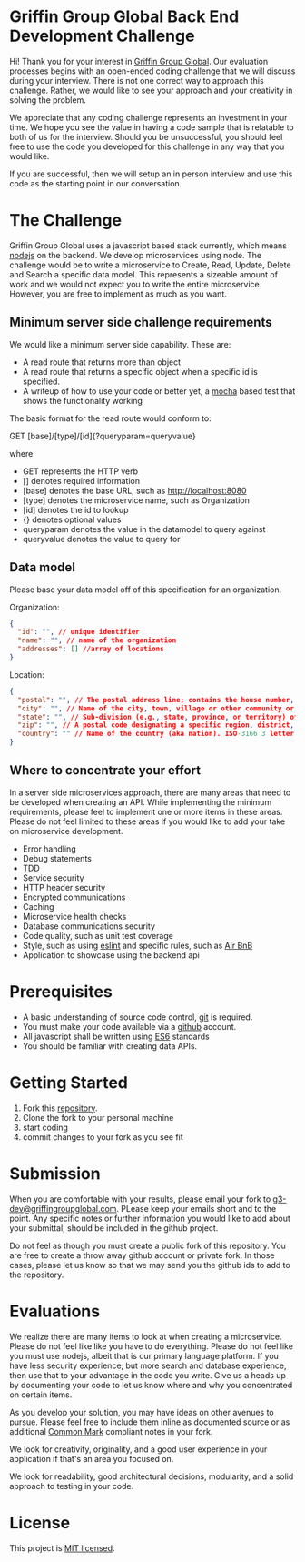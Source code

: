 # Griffin Group Global Back End Development Challenge

Hi! Thank you for your interest in [Griffin Group Global][g3website]. Our evaluation processes begins with an
open-ended coding challenge that we will discuss during your interview. There is not one correct way to approach
this challenge. Rather, we would like to see your approach and your creativity in solving the problem.

We appreciate that any coding challenge represents an investment in your time. We hope you
see the value in having a code sample that is relatable to both of us for the interview. Should you be
unsuccessful, you should feel free to use the code you developed for this challenge in any way that you would like.

If you are successful, then we will setup an in person interview and use this code as the starting point in our
conversation.

# The Challenge
Griffin Group Global uses a javascript based stack currently, which means [nodejs][nodejs] on the backend. We
develop microservices using node. The challenge would be to write a microservice to Create, Read, Update, Delete
and Search a specific data model. This represents a sizeable amount of work and we would not expect you to write
the entire microservice. However, you are free to implement as much as you want.

## Minimum server side challenge requirements
We would like a minimum server side capability. These are:
- A read route that returns more than object
- A read route that returns a specific object when a specific id is specified.
- A writeup of how to use your code or better yet, a [mocha][mocha] based test that shows the functionality working

The basic format for the read route would conform to:

GET [base]/[type]/[id]{?queryparam=queryvalue}

where:
- GET represents the HTTP verb
- [] denotes required information
- [base] denotes the base URL, such as [http://localhost:8080](http://localhost:8080)
- [type] denotes the microservice name, such as Organization
- [id] denotes the id to lookup
- {} denotes optional values
- queryparam denotes the value in the datamodel to query against
- queryvalue denotes the value to query for

## Data model
Please base your data model off of this specification for an organization.

Organization:

```json
{
  "id": "", // unique identifier
  "name": "", // name of the organization
  "addresses": [] //array of locations
}
```

Location:

```json
{
  "postal": "", // The postal address line; contains the house number, apartment number, street name, etc
  "city": "", // Name of the city, town, village or other community or delivery center
  "state": "", // Sub-division (e.g., state, province, or territory) of the country; abbreviations are accepted; ISO codes are not encouraged since this is a globalized field.
  "zip": "", // A postal code designating a specific region, district, or zone as defined by the United States Postal Service (USPS).
  "country": "" // Name of the country (aka nation). ISO-3166 3 letter codes can be used in place of a full country name.
}
```

## Where to concentrate your effort
In a server side microservices approach, there are many areas that need to be developed when creating an API.
While implementing the minimum requirements, please feel to implement one or more items in these areas. Please
do not feel limited to these areas if you would like to add your take on microservice development.

- Error handling
- Debug statements
- [TDD]
- Service security
- HTTP header security
- Encrypted communications
- Caching
- Microservice health checks
- Database communications security
- Code quality, such as unit test coverage
- Style, such as using [eslint][eslint] and specific rules, such as [Air BnB][airbnb-eslint]
- Application to showcase using the backend api

# Prerequisites
- A basic understanding of source code control, [git][git-scm] is required.
- You must make your code available via a [github][github] account.
- All javascript shall be written using [ES6][ES6] standards
- You should be familiar with creating data APIs.

# Getting Started
1. Fork this [repository][repository].
1. Clone the fork to your personal machine
1. start coding
1. commit changes to your fork as you see fit

# Submission

When you are comfortable with your results, please email your fork to
[g3-dev@griffingroupglobal.com](mailto:g3-dev@griffingroupglobal.com). PLease keep your emails short and to the point.
Any specific notes or further information you would like to add about your submittal, should be included in the
github project.

Do not feel as though you must create a public fork of this repository. You are free to create a throw away github
account or private fork. In those cases, please let us know so that we may send you the github ids to add to the
repository.

# Evaluations

We realize there are many items to look at when creating a microservice. Please do not feel like like you have to
do everything. Please do not feel like you must use nodejs, albeit that is our primary language platform. If you
have less security experience, but more search and database experience, then use that to your advantage in the
code you write. Give us a heads up by documenting your code to let us know where and why you concentrated on certain
items.

As you develop your solution, you may have ideas on other avenues to pursue. Please feel free to include them
inline as documented source or as additional [Common Mark][commonmark] compliant notes in your fork.

We look for creativity, originality, and a good user experience in your application if that's an area you focused on.

We look for readability, good architectural decisions, modularity, and a solid approach to testing in your code.

# License
This project is [MIT licensed][mitlicense].

[g3website]:https://www.griffingroupglobal.com
[git-scm]:https://git-scm.com/
[github]:https://github.com/
[nodejs]:https://nodejs.org/en/
[TDD]:https://en.wikipedia.org/wiki/Test-driven_development
[ES6]:http://www.ecma-international.org/ecma-262/6.0/
[eslint]:https://eslint.org/
[airbnb-eslint]:https://www.npmjs.com/package/eslint-config-airbnb
[mocha]:https://mochajs.org/
[repository]:https://github.com/GriffinGroupGlobal/backend-challenge-1
[mitlicense]:https://en.wikipedia.org/wiki/MIT_License
[commonmark]:https://spec.commonmark.org/
